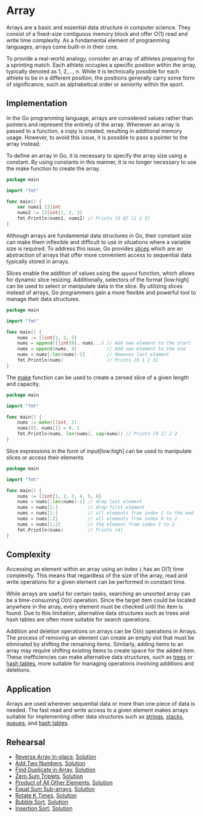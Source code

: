 # Array

Arrays are a basic and essential data structure in computer science. They consist of a fixed-size contiguous memory block and offer O(1) read and write time complexity. As a fundamental element of programming languages, arrays come built-in in their core.

To provide a real-world analogy, consider an array of athletes preparing for a sprinting match. Each athlete occupies a specific position within the array, typically denoted as 1, 2,..., n. While it is technically possible for each athlete to be in a different position, the positions generally carry some form of significance, such as alphabetical order or seniority within the sport.

## Implementation

In the Go programming language, arrays are considered values rather than pointers and represent the entirety of the array. Whenever an array is passed to a function, a copy is created, resulting in additional memory usage. However, to avoid this issue, it is possible to pass a pointer to the array instead.

To define an array in Go, it is necessary to specify the array size using a constant. By using constants in this manner, it is no longer necessary to use the make function to create the array.

```Go
package main

import "fmt"

func main() {
	var nums1 [2]int
	nums2 := [3]int{1, 2, 3}
	fmt.Println(nums1, nums2) // Prints [0 0] [1 2 3]
}
```

Although arrays are fundamental data structures in Go, their constant size can make them inflexible and difficult to use in situations where a variable size is required. To address this issue, Go provides [slices](https://blog.golang.org/slices-intro) which are an abstraction of arrays that offer more convenient access to sequential data typically stored in arrays.

Slices enable the addition of values using the `append` function, which allows for dynamic slice resizing. Additionally, selectors of the format [low:high] can be used to select or manipulate data in the slice. By utilizing slices instead of arrays, Go programmers gain a more flexible and powerful tool to manage their data structures.

```Go
package main

import "fmt"

func main() {
	nums := []int{1, 2, 3}
	nums = append([]int{0}, nums...) // Add new element to the start
	nums = append(nums, 4)           // Add new element to the end
	nums = nums[:len(nums)-1]        // Removes last element
	fmt.Println(nums)                // Prints [0 1 2 3]
}
```

The [make](https://golang.org/pkg/builtin/#make) function can be used to create a zeroed slice of a given length and capacity.

```Go
package main

import "fmt"

func main() {
	nums := make([]int, 2)
	nums[0], nums[1] = 0, 1
	fmt.Println(nums, len(nums), cap(nums)) // Prints [0 1] 2 2
}
```

Slice expressions in the form of input[low:high] can be used to manipulate slices or access their elements

```Go
package main

import "fmt"

func main() {
	nums := []int{1, 2, 3, 4, 5, 6}
	nums = nums[:len(nums)-1] // drop last element
	nums = nums[1:]           // drop first element
	nums = nums[1:]           // all elements from index 1 to the end
	nums = nums[:2]           // all elements from index 0 to 2
	nums = nums[1:2]          // the element from index 1 to 2
	fmt.Println(nums)         // Prints [4]
}
```

## Complexity

Accessing an element within an array using an index `i` has an O(1) time complexity. This means that regardless of the size of the array, read and write operations for a given element can be performed in constant time.

While arrays are useful for certain tasks, searching an unsorted array can be a time-consuming O(n) operation. Since the target item could be located anywhere in the array, every element must be checked until the item is found. Due to this limitation, alternative data structures such as trees and hash tables are often more suitable for search operations.

Addition and deletion operations on arrays can be O(n) operations in Arrays. The process of removing an element can create an empty slot that must be eliminated by shifting the remaining items. Similarly, adding items to an array may require shifting existing items to create space for the added item. These inefficiencies can make alternative data structures, such as [trees](../tree) or [hash tables](../hashtable), more suitable for managing operations involving additions and deletions.

## Application

Arrays are used wherever sequential data or more than one piece of data is needed. The fast read and write access to a given element makes arrays suitable for implementing other data structures such as [strings](../strings), [stacks](../stack), [queues](../queue), and [hash tables](../hashtable).

## Rehearsal

* [Reverse Array In-place](./reverse_inplace_test.go), [Solution](./reverse_inplace.go)
* [Add Two Numbers](./add_two_numbers_test.go), [Solution](./add_two_numbers.go)
* [Find Duplicate in Array](./find_duplicate_in_array_test.go), [Solution](./find_duplicate_in_array.go)
* [Zero Sum Triplets](./zero_sum_triplets_test.go), [Solution](./zero_sum_triplets.go)
* [Product of All Other Elements](./product_of_all_other_elements_test.go), [Solution](./product_of_all_other_elements.go)
* [Equal Sum Sub-arrays](./equal_sum_subarrays_test.go), [Solution](./equal_sum_subarrays.go)
* [Rotate K Times](./rotate_k_steps_test.go), [Solution](./rotate_k_steps.go)
* [Bubble Sort](./bubble_sort_test.go), [Solution](bubble_sort.go)
* [Insertion Sort](./insertion_sort_test.go), [Solution](./insertion_sort.go)
